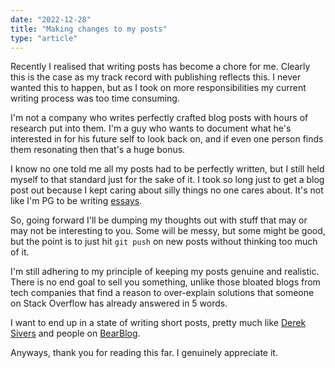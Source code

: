 ```yaml
---
date: "2022-12-28"
title: "Making changes to my posts"
type: "article"
---
```


Recently I realised that writing posts has become a chore for me. Clearly this is the case as my track record with publishing reflects this. I never wanted this to happen, but as I took on more responsibilities my current writing process was too time consuming.

I'm not a company who writes perfectly crafted blog posts with hours of research put into them. I'm a guy who wants to document what he's interested in for his future self to look back on, and if even one person finds them resonating then that's a huge bonus.

I know no one told me all my posts had to be perfectly written, but I still held myself to that standard just for the sake of it. I took so long just to get a blog post out because I kept caring about silly things no one cares about. It's not like I'm PG to be writing [essays](http://www.paulgraham.com/articles.html).

So, going forward I'll be dumping my thoughts out with stuff that may or may not be interesting to you. Some will be messy, but some might be good, but the point is to just hit `git push` on new posts without thinking too much of it.

I'm still adhering to my principle of keeping my posts genuine and realistic. There is no end goal to sell you something, unlike those bloated blogs from tech companies that find a reason to over-explain solutions that someone on Stack Overflow has already answered in 5 words.

I want to end up in a state of writing short posts, pretty much like [Derek Sivers](https://sive.rs/blog) and people on [BearBlog](https://bearblog.dev/discover/).

Anyways, thank you for reading this far. I genuinely appreciate it.
